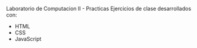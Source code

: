 Laboratorio de Computacion II - Practicas
Ejercicios de clase desarrollados con:
* HTML
* CSS
* JavaScript

